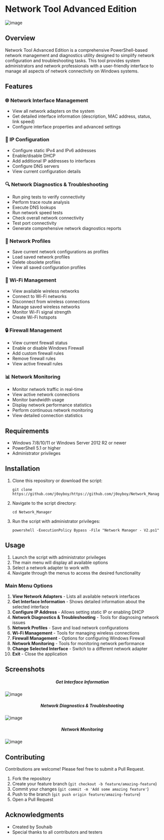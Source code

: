 # Network Tool Advanced Edition

![image](https://github.com/user-attachments/assets/8df37135-64d8-43c7-8e6f-575f51b42921)

## Overview

Network Tool Advanced Edition is a comprehensive PowerShell-based network management and diagnostics utility designed to simplify network configuration and troubleshooting tasks. This tool provides system administrators and network professionals with a user-friendly interface to manage all aspects of network connectivity on Windows systems.

## Features

### 🌐 Network Interface Management

- View all network adapters on the system
- Get detailed interface information (description, MAC address, status, link speed)
- Configure interface properties and advanced settings

### 📡 IP Configuration

- Configure static IPv4 and IPv6 addresses
- Enable/disable DHCP
- Add additional IP addresses to interfaces
- Configure DNS servers
- View current configuration details

### 🔍 Network Diagnostics & Troubleshooting

- Run ping tests to verify connectivity
- Perform trace route analysis
- Execute DNS lookups
- Run network speed tests
- Check overall network connectivity
- Test port connectivity
- Generate comprehensive network diagnostics reports

### 💾 Network Profiles

- Save current network configurations as profiles
- Load saved network profiles
- Delete obsolete profiles
- View all saved configuration profiles

### 📶 Wi-Fi Management

- View available wireless networks
- Connect to Wi-Fi networks
- Disconnect from wireless connections
- Manage saved wireless networks
- Monitor Wi-Fi signal strength
- Create Wi-Fi hotspots

### 🔒 Firewall Management

- View current firewall status
- Enable or disable Windows Firewall
- Add custom firewall rules
- Remove firewall rules
- View active firewall rules

### 📊 Network Monitoring

- Monitor network traffic in real-time
- View active network connections
- Monitor bandwidth usage
- Display network performance statistics
- Perform continuous network monitoring
- View detailed connection statistics

## Requirements

- Windows 7/8/10/11 or Windows Server 2012 R2 or newer
- PowerShell 5.1 or higher
- Administrator privileges

## Installation

1. Clone this repository or download the script:
    
    ```
    git clone https://github.com/j0oyboy/https://github.com/j0oyboy/Network_Manager.git.git
    ```
    
2. Navigate to the script directory:
    
    ```
    cd Network_Manager
    ```
    
3. Run the script with administrator privileges:
    
    ```
    powershell -ExecutionPolicy Bypass -File "Network Manager - V2.ps1"
    ```
    

## Usage

1. Launch the script with administrator privileges
2. The main menu will display all available options
3. Select a network adapter to work with
4. Navigate through the menus to access the desired functionality

### Main Menu Options

1. **View Network Adapters** - Lists all available network interfaces
2. **Get Interface Information** - Shows detailed information about the selected interface
3. **Configure IP Address** - Allows setting static IP or enabling DHCP
4. **Network Diagnostics & Troubleshooting** - Tools for diagnosing network issues
5. **Network Profiles** - Save and load network configurations
6. **Wi-Fi Management** - Tools for managing wireless connections
7. **Firewall Management** - Options for configuring Windows Firewall
8. **Network Monitoring** - Tools for monitoring network performance
9. **Change Selected Interface** - Switch to a different network adapter
10. **Exit** - Close the application

## Screenshots
##### <center> Get Interface Information</center>
![image](https://github.com/user-attachments/assets/cd491945-5c98-4ef7-b913-18f9650f7932)

##### <center> Network Diagnostics & Troubleshooting</center>
![image](https://github.com/user-attachments/assets/e9583fc2-f6c3-44d5-81f1-a6c321e4ceed)


##### <center> Network Monitoring</center>
![image](https://github.com/user-attachments/assets/705a2dd4-8841-4634-95de-5bb02fb83b4c)

## Contributing

Contributions are welcome! Please feel free to submit a Pull Request.

1. Fork the repository
2. Create your feature branch (`git checkout -b feature/amazing-feature`)
3. Commit your changes (`git commit -m 'Add some amazing feature'`)
4. Push to the branch (`git push origin feature/amazing-feature`)
5. Open a Pull Request

## Acknowledgments

- Created by Souhaib
- Special thanks to all contributors and testers
